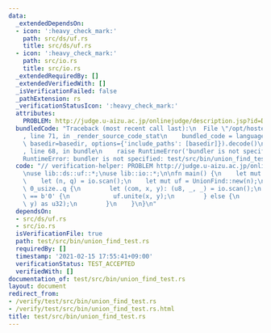 ```yaml
---
data:
  _extendedDependsOn:
  - icon: ':heavy_check_mark:'
    path: src/ds/uf.rs
    title: src/ds/uf.rs
  - icon: ':heavy_check_mark:'
    path: src/io.rs
    title: src/io.rs
  _extendedRequiredBy: []
  _extendedVerifiedWith: []
  _isVerificationFailed: false
  _pathExtension: rs
  _verificationStatusIcon: ':heavy_check_mark:'
  attributes:
    PROBLEM: http://judge.u-aizu.ac.jp/onlinejudge/description.jsp?id=DSL_1_A
  bundledCode: "Traceback (most recent call last):\n  File \"/opt/hostedtoolcache/Python/3.9.1/x64/lib/python3.9/site-packages/onlinejudge_verify/documentation/build.py\"\
    , line 71, in _render_source_code_stat\n    bundled_code = language.bundle(stat.path,\
    \ basedir=basedir, options={'include_paths': [basedir]}).decode()\n  File \"/opt/hostedtoolcache/Python/3.9.1/x64/lib/python3.9/site-packages/onlinejudge_verify/languages/user_defined.py\"\
    , line 68, in bundle\n    raise RuntimeError('bundler is not specified: {}'.format(path.as_posix()))\n\
    RuntimeError: bundler is not specified: test/src/bin/union_find_test.rs\n"
  code: "// verification-helper: PROBLEM http://judge.u-aizu.ac.jp/onlinejudge/description.jsp?id=DSL_1_A\n\
    \nuse lib::ds::uf::*;\nuse lib::io::*;\n\nfn main() {\n    let mut io = IO::new();\n\
    \    let (n, q) = io.scan();\n    let mut uf = UnionFind::new(n);\n    for _ in\
    \ 0_usize..q {\n        let (com, x, y): (u8, _, _) = io.scan();\n        if com\
    \ == b'0' {\n            uf.unite(x, y);\n        } else {\n            io.println(uf.is_same(x,\
    \ y) as u32);\n        }\n    }\n}\n"
  dependsOn:
  - src/ds/uf.rs
  - src/io.rs
  isVerificationFile: true
  path: test/src/bin/union_find_test.rs
  requiredBy: []
  timestamp: '2021-02-15 17:55:41+09:00'
  verificationStatus: TEST_ACCEPTED
  verifiedWith: []
documentation_of: test/src/bin/union_find_test.rs
layout: document
redirect_from:
- /verify/test/src/bin/union_find_test.rs
- /verify/test/src/bin/union_find_test.rs.html
title: test/src/bin/union_find_test.rs
---
```

